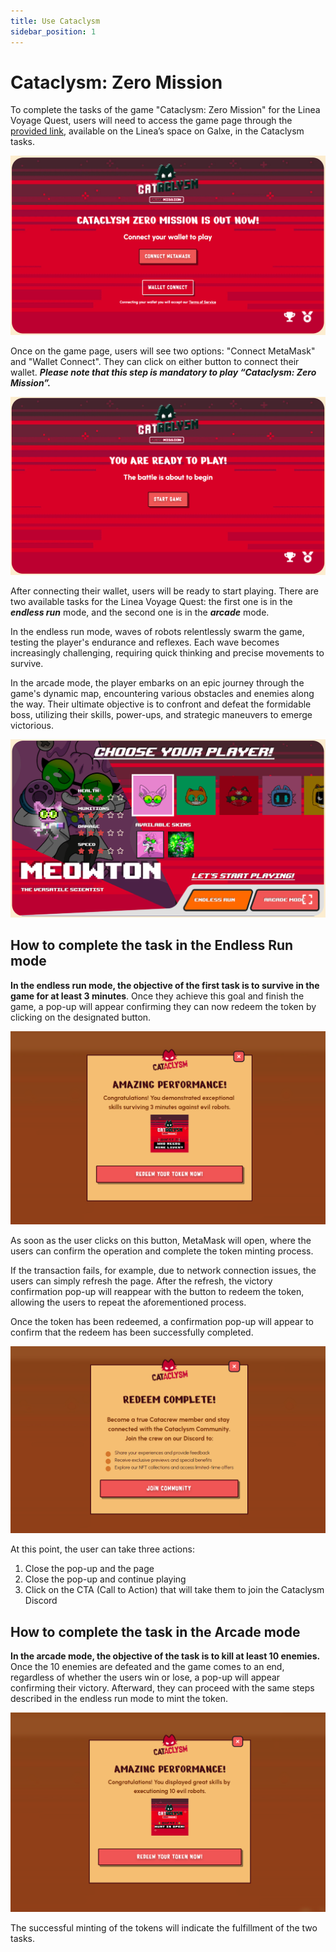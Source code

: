 ```yaml
---
title: Use Cataclysm
sidebar_position: 1
---
```


# Cataclysm: Zero Mission

To complete the tasks of the game "Cataclysm: Zero Mission" for the Linea Voyage Quest, users will need to access the game page through the [provided link](https://cataclysm-game.com/zero-mission), available on the Linea’s space on Galxe, in the Cataclysm tasks.

![img1](../../assets/cataclysm/connect-wallet.png)

Once on the game page, users will see two options: "Connect MetaMask" and "Wallet Connect". They can click on either button to connect their wallet. **_Please note that this step is mandatory to play “Cataclysm: Zero Mission”._**

![img2](../../assets/cataclysm/start-game.png)

After connecting their wallet, users will be ready to start playing. There are two available tasks for the Linea Voyage Quest: the first one is in the **_endless run_** mode, and the second one is in the **_arcade_** mode.

In the endless run mode, waves of robots relentlessly swarm the game, testing the player's endurance and reflexes. Each wave becomes increasingly challenging, requiring quick thinking and precise movements to survive.

In the arcade mode, the player embarks on an epic journey through the game's dynamic map, encountering various obstacles and enemies along the way. Their ultimate objective is to confront and defeat the formidable boss, utilizing their skills, power-ups, and strategic maneuvers to emerge victorious.

![img3](../../assets/cataclysm/choose_player.png)

## How to complete the task in the Endless Run mode

**In the endless run mode, the objective of the first task is to survive in the game for at least 3 minutes**. Once they achieve this goal and finish the game, a pop-up will appear confirming they can now redeem the token by clicking on the designated button.

![img4](../../assets/cataclysm/endless-quest.png)

As soon as the user clicks on this button, MetaMask will open, where the users can confirm the operation and complete the token minting process.

If the transaction fails, for example, due to network connection issues, the users can simply refresh the page. After the refresh, the victory confirmation pop-up will reappear with the button to redeem the token, allowing the users to repeat the aforementioned process.

Once the token has been redeemed, a confirmation pop-up will appear to confirm that the redeem has been successfully completed.

![img5](../../assets/cataclysm/redeem-complete.png)

At this point, the user can take three actions:

1. Close the pop-up and the page
2. Close the pop-up and continue playing
3. Click on the CTA (Call to Action) that will take them to join the Cataclysm Discord

## How to complete the task in the Arcade mode

**In the arcade mode, the objective of the task is to kill at least 10 enemies.** Once the 10 enemies are defeated and the game comes to an end, regardless of whether the users win or lose, a pop-up will appear confirming their victory. Afterward, they can proceed with the same steps described in the endless run mode to mint the token.

![img6](../../assets/cataclysm/aracade-quest.png)

The successful minting of the tokens will indicate the fulfillment of the two tasks.

